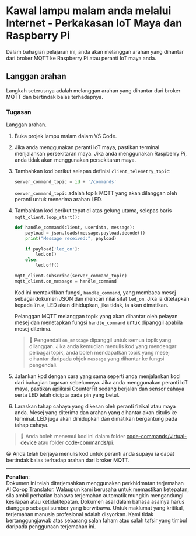 <!--
CO_OP_TRANSLATOR_METADATA:
{
  "original_hash": "c527ce85d69b1a3875366ec61cbed8aa",
  "translation_date": "2025-08-27T22:13:38+00:00",
  "source_file": "1-getting-started/lessons/4-connect-internet/single-board-computer-commands.md",
  "language_code": "ms"
}
-->
# Kawal lampu malam anda melalui Internet - Perkakasan IoT Maya dan Raspberry Pi

Dalam bahagian pelajaran ini, anda akan melanggan arahan yang dihantar dari broker MQTT ke Raspberry Pi atau peranti IoT maya anda.

## Langgan arahan

Langkah seterusnya adalah melanggan arahan yang dihantar dari broker MQTT dan bertindak balas terhadapnya.

### Tugasan

Langgan arahan.

1. Buka projek lampu malam dalam VS Code.

1. Jika anda menggunakan peranti IoT maya, pastikan terminal menjalankan persekitaran maya. Jika anda menggunakan Raspberry Pi, anda tidak akan menggunakan persekitaran maya.

1. Tambahkan kod berikut selepas definisi `client_telemetry_topic`:

    ```python
    server_command_topic = id + '/commands'
    ```

    `server_command_topic` adalah topik MQTT yang akan dilanggan oleh peranti untuk menerima arahan LED.

1. Tambahkan kod berikut tepat di atas gelung utama, selepas baris `mqtt_client.loop_start()`:

    ```python
    def handle_command(client, userdata, message):
        payload = json.loads(message.payload.decode())
        print("Message received:", payload)
    
        if payload['led_on']:
            led.on()
        else:
            led.off()
    
    mqtt_client.subscribe(server_command_topic)
    mqtt_client.on_message = handle_command
    ```

    Kod ini mentakrifkan fungsi, `handle_command`, yang membaca mesej sebagai dokumen JSON dan mencari nilai sifat `led_on`. Jika ia ditetapkan kepada `True`, LED akan dihidupkan, jika tidak, ia akan dimatikan.

    Pelanggan MQTT melanggan topik yang akan dihantar oleh pelayan mesej dan menetapkan fungsi `handle_command` untuk dipanggil apabila mesej diterima.

    > 💁 Pengendali `on_message` dipanggil untuk semua topik yang dilanggan. Jika anda kemudian menulis kod yang mendengar pelbagai topik, anda boleh mendapatkan topik yang mesej dihantar daripada objek `message` yang dihantar ke fungsi pengendali.

1. Jalankan kod dengan cara yang sama seperti anda menjalankan kod dari bahagian tugasan sebelumnya. Jika anda menggunakan peranti IoT maya, pastikan aplikasi CounterFit sedang berjalan dan sensor cahaya serta LED telah dicipta pada pin yang betul.

1. Laraskan tahap cahaya yang dikesan oleh peranti fizikal atau maya anda. Mesej yang diterima dan arahan yang dihantar akan ditulis ke terminal. LED juga akan dihidupkan dan dimatikan bergantung pada tahap cahaya.

> 💁 Anda boleh menemui kod ini dalam folder [code-commands/virtual-device](../../../../../1-getting-started/lessons/4-connect-internet/code-commands/virtual-device) atau folder [code-commands/pi](../../../../../1-getting-started/lessons/4-connect-internet/code-commands/pi).

😀 Anda telah berjaya menulis kod untuk peranti anda supaya ia dapat bertindak balas terhadap arahan dari broker MQTT.

---

**Penafian**:  
Dokumen ini telah diterjemahkan menggunakan perkhidmatan terjemahan AI [Co-op Translator](https://github.com/Azure/co-op-translator). Walaupun kami berusaha untuk memastikan ketepatan, sila ambil perhatian bahawa terjemahan automatik mungkin mengandungi kesilapan atau ketidaktepatan. Dokumen asal dalam bahasa asalnya harus dianggap sebagai sumber yang berwibawa. Untuk maklumat yang kritikal, terjemahan manusia profesional adalah disyorkan. Kami tidak bertanggungjawab atas sebarang salah faham atau salah tafsir yang timbul daripada penggunaan terjemahan ini.